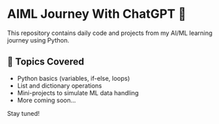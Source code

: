 
# AIML Journey With ChatGPT 🚀

This repository contains daily code and projects from my AI/ML learning journey using Python.

## 🧠 Topics Covered
- Python basics (variables, if-else, loops)
- List and dictionary operations
- Mini-projects to simulate ML data handling
- More coming soon...

Stay tuned!
